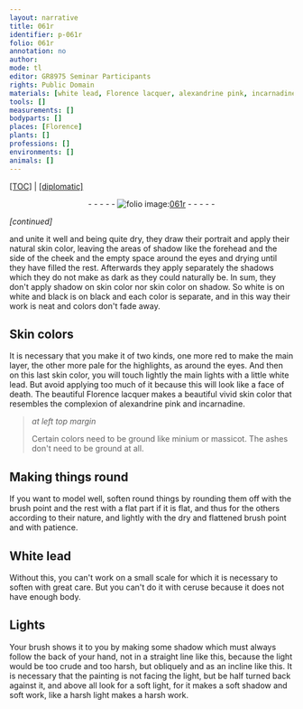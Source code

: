 ```yaml
---
layout: narrative
title: 061r
identifier: p-061r
folio: 061r
annotation: no
author:
mode: tl
editor: GR8975 Seminar Participants
rights: Public Domain
materials: [white lead, Florence lacquer, alexandrine pink, incarnadine, minium, massicot, White lead, ceruse]
tools: []
measurements: []
bodyparts: []
places: [Florence]
plants: []
professions: []
environments: []
animals: []
---
```


<p><a href="{{ site.baseurl }}/translation/" target="_blank">[TOC]</a> | <a href="{{ site.baseurl }}/texts/p-061r_tc/">[diplomatic]</a></p><div class="folio" align="center">- - - - - <a href="http://gallica.bnf.fr/ark:/12148/btv1b10500001g/f127.image" target="_blank"><img src="https://cu-mkp.github.io/2017-workshop-edition/assets/photo-icon.png" alt="folio image: " style="display:inline-block; margin-bottom:-3px;"/>061r</a> - - - - - </div>  
 
*[continued]*
  
and unite it well and being quite dry, they draw their portrait and apply their natural skin color, leaving the areas of shadow like the forehead and the side of the cheek and the empty space around the eyes and drying until they have filled the rest. Afterwards they apply separately the shadows which they do not make as dark as they could naturally be. In sum, they don't apply shadow on skin color nor skin color on shadow. So white is on white and black is on black and each <span class="sup">color</span> is separate, and in this way their work is neat and colors don't fade away.
 
 
  

## Skin colors

 
It is necessary that you make it of two kinds, one more red to make the main layer, the other more pale for the highlights, as around the eyes. And then on this last skin color, you will touch lightly the main lights with a little <span class="m">white lead</span>. But avoid applying too much of it because this will look like a face of death. The beautiful <span class="m"><span class="pl">Florence</span> lacquer</span> makes a beautiful vivid skin color that resembles the complexion of <span class="m">alexandrine pink</span> and <span class="m">incarnadine</span>.
 
> *at left top margin*
> 
> 
>   Certain colors need to be ground like <span class="m">minium</span> or <span class="m">massicot</span>. The ashes don't need to be ground at all.
 
 
  

## Making <span class="sup">things</span> round

 
If you want to model well, soften round things by rounding them off with the brush point and the rest with a flat part if it is flat, and thus for the others according to their nature, and lightly with the dry and flattened brush point and with patience.
 
 
  

## <span class="m">White lead</span>

 
Without this, you can't work on a small scale for which it is necessary to soften with great care. But you can't do it with <span class="m">ceruse</span> because it does not have enough body.
 
 
  

## Lights

 
Your brush shows it to you by making some shadow which must always follow the back of your hand, not in a straight line like this,  because the light would be too crude and too harsh, but obliquely and as an incline like this.  It is necessary that the painting is not facing the light, but be half turned back against it, and above all look for a soft light, for it makes a <span class="sup">soft</span> shadow and soft work, like a harsh light <span class="sup">makes</span> a harsh work.
 
